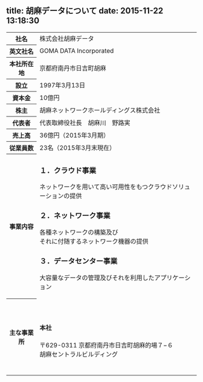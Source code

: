title: 胡麻データについて
date: 2015-11-22 13:18:30
---

<table>
<tbody><tr>
<th>社名</th>
<td>株式会社胡麻データ</td>
</tr>
<tr>
<th>英文社名</th>
<td>GOMA DATA Incorporated</td>
</tr>
<tr>
<th>本社所在地</th>
<td>京都府南丹市日吉町胡麻</td>
</tr>
<tr>
<th>設立</th>
<td>1997年3月13日</td>
</tr>
<tr>
<th>資本金</th>
<td>10億円</td>
</tr>
<tr>
<th>株主</th>
<td>胡麻ネットワークホールディングス株式会社</td>
</tr>
<tr>
<th>代表者</th>
<td>代表取締役社長　胡麻川　野路実</td>
</tr>
<tr>
<th>売上高</th>
<td>36億円（2015年3月期）</td>
</tr>
<tr>
<th>従業員数</th>
<td>23名（2015年3月末現在）</td>
</tr>
<tr>
<th>事業内容</th>
<td>
<h3>１．クラウド事業</h3>
<p>ネットワークを用いて高い可用性をもつクラウドソリューションの提供</p>
<h3>２．ネットワーク事業</h3>
<p>各種ネットワークの構築及び<br />
それに付随するネットワーク機器の提供</p>
<h3>３．データセンター事業</h3>
<p>大容量なデータの管理及びそれを利用したアプリケーション</p>
</td>
</tr>
<tr>
<th>主な事業所</th>
<td><br /><br />
<h4>本社</h4>
〒629-0311 京都府南丹市日吉町胡麻的場７−６<br>胡麻セントラルビルディング<br />
<br /><br />
</td>
</tr>
</tbody></table>